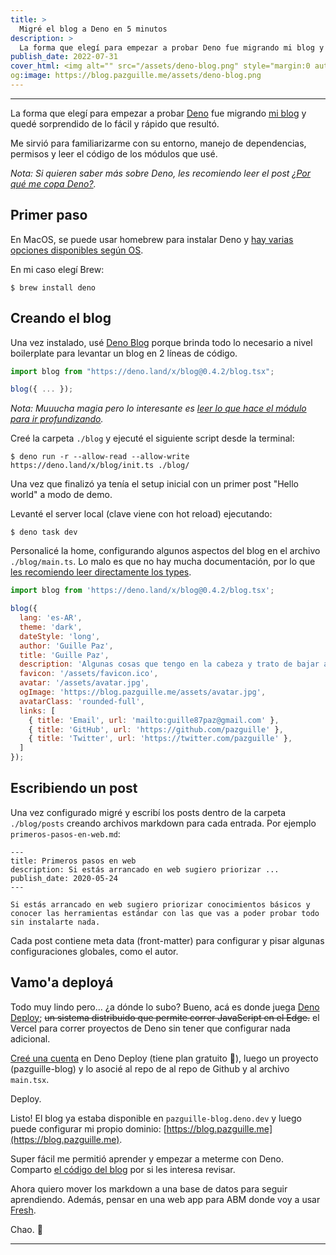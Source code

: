 ```yaml
---
title: >
  Migré el blog a Deno en 5 minutos
description: >
  La forma que elegí para empezar a probar Deno fue migrando mi blog y quedé sorprendido de lo fácil y rápido que resultó.
publish_date: 2022-07-31
cover_html: <img alt="" src="/assets/deno-blog.png" style="margin:0 auto;" width="592" height="296">
og:image: https://blog.pazguille.me/assets/deno-blog.png
---
```


---

La forma que elegí para empezar a probar [Deno](https://deno.land) fue migrando [mi blog](https://blog.pazguille.me/) y quedé sorprendido de lo fácil y rápido que resultó.

Me sirvió para familiarizarme con su entorno, manejo de dependencias, permisos y leer el código de los módulos que usé.

*Nota: Si quieren saber más sobre Deno, les recomiendo leer el post [¿Por qué me copa Deno?](https://blog.pazguille.me/2022/por-que-me-copa-deno).*

## Primer paso

En MacOS, se puede usar homebrew para instalar Deno y [hay varias opciones disponibles según OS](https://deno.land/#installation).

En mi caso elegí Brew:

```
$ brew install deno
```

## Creando el blog
Una vez instalado, usé [Deno Blog](https://github.com/denoland/deno_blog) porque brinda todo lo necesario a nivel boilerplate para levantar un blog en 2 líneas de código.

```js
import blog from "https://deno.land/x/blog@0.4.2/blog.tsx";

blog({ ... });
```

*Nota: Muuucha magia pero lo interesante es [leer lo que hace el módulo para ir profundizando](https://github.com/denoland/deno_blog/blob/main/blog.tsx#L96).*

Creé la carpeta `./blog` y ejecuté el siguiente script desde la terminal:

```
$ deno run -r --allow-read --allow-write https://deno.land/x/blog/init.ts ./blog/
```

Una vez que finalizó ya tenía el setup inicial con un primer post "Hello world" a modo de demo.

Levanté el server local (clave viene con hot reload) ejecutando:

```
$ deno task dev
```

Personalicé la home, configurando algunos aspectos del blog en el archivo `./blog/main.ts`. Lo malo es que no hay mucha documentación, por lo que [les recomiendo leer directamente los types](https://github.com/denoland/deno_blog/blob/main/types.d.ts#L17).

```js
import blog from 'https://deno.land/x/blog@0.4.2/blog.tsx';

blog({
  lang: 'es-AR',
  theme: 'dark',
  dateStyle: 'long',
  author: 'Guille Paz',
  title: 'Guille Paz',
  description: 'Algunas cosas que tengo en la cabeza y trato de bajar a pantalla.',
  favicon: '/assets/favicon.ico',
  avatar: '/assets/avatar.jpg',
  ogImage: 'https://blog.pazguille.me/assets/avatar.jpg',
  avatarClass: 'rounded-full',
  links: [
    { title: 'Email', url: 'mailto:guille87paz@gmail.com' },
    { title: 'GitHub', url: 'https://github.com/pazguille' },
    { title: 'Twitter', url: 'https://twitter.com/pazguille' },
  ]
});
```

## Escribiendo un post

Una vez configurado migré y escribí los posts dentro de la carpeta `./blog/posts` creando archivos markdown para cada entrada. Por ejemplo `primeros-pasos-en-web.md`:

```
---
title: Primeros pasos en web
description: Si estás arrancado en web sugiero priorizar ...
publish_date: 2020-05-24
---

Si estás arrancado en web sugiero priorizar conocimientos básicos y conocer las herramientas estándar con las que vas a poder probar todo sin instalarte nada.
```

Cada post contiene meta data (front-matter) para configurar y pisar algunas configuraciones globales, como el autor.

## Vamo'a deployá
Todo muy lindo pero... ¿a dónde lo subo? Bueno, acá es donde juega [Deno Deploy](https://deno.com/deploy); <s>un sistema distribuido que permite correr JavaScript en el Edge.</s> el Vercel para correr proyectos de Deno sin tener que configurar nada adicional.

[Creé una cuenta](https://dash.deno.com/signin) en Deno Deploy (tiene plan gratuito 💸), luego un proyecto (pazguille-blog) y lo asocié al repo de al repo de Github y al archivo `main.tsx`.

Deploy.

Listo! El blog ya estaba disponible en `pazguille-blog.deno.dev` y luego puede configurar mi propio dominio: [https://blog.pazguille.me](https://blog.pazguille.me).

Super fácil me permitió aprender y empezar a meterme con Deno. Comparto [el código del blog](https://github.com/pazguille/blog) por si les interesa revisar.

Ahora quiero mover los markdown a una base de datos para seguir aprendiendo. Además, pensar en una web app para ABM donde voy a usar [Fresh](https://fresh.deno.dev/).

Chao. 🚀

---
